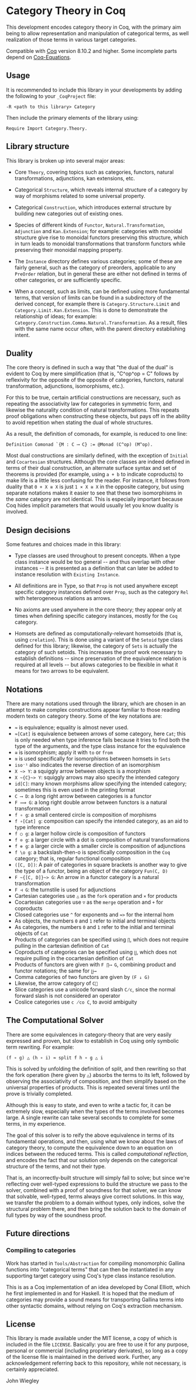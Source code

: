 # Category Theory in Coq

This development encodes category theory in Coq, with the primary aim being to
allow representation and manipulation of categorical terms, as well
realization of those terms in various target categories.

Compatible with [Coq](https://github.com/coq/coq/) version 8.10.2 and higher.
Some incomplete parts depend on [Coq-Equations](https://github.com/mattam82/Coq-Equations).

## Usage

It is recommended to include this library in your developments by adding the
following to your `_CoqProject` file:

    -R <path to this library> Category

Then include the primary elements of the library using:

    Require Import Category.Theory.

## Library structure

This library is broken up into several major areas:

  - Core `Theory`, covering topics such as categories, functors, natural
    transformations, adjunctions, kan extensions, etc.

  - Categorical `Structure`, which reveals internal structure of a category by
    way of morphisms related to some universal property.

  - Categorical `Construction`, which introduces external structure by
    building new categories out of existing ones.

  - Species of different kinds of `Functor`, `Natural.Transformation`,
    `Adjunction` and `Kan.Extension`; for example: categories with monoidal
    structure give rise to monoidal functors preserving this structure, which
    in turn leads to monoidal transformations that transform functors while
    preserving their monoidal mapping property.

  - The `Instance` directory defines various categories; some of these are
    fairly general, such as the category of preorders, applicable to any
    `PreOrder` relation, but in general these are either not defined in terms
    of other categories, or are sufficiently specific.

  - When a concept, such as limits, can be defined using more fundamental
    terms, that version of limits can be found in a subdirectory of the
    derived concept, for example there is `Category.Structure.Limit` and
    `Category.Limit.Kan.Extension`. This is done to demonstrate the
    relationship of ideas; for example:
    `Category.Construction.Comma.Natural.Transformation`. As a result, files
    with the same name occur often, with the parent directory establishing
    intent.

## Duality

The core theory is defined in such a way that "the dual of the dual" is
evident to Coq by mere simplification (that is, "C^op^op = C" follows by
reflexivity for the opposite of the opposite of categories, functors, natural
transformation, adjunctions, isomorphisms, etc.).

For this to be true, certain artificial constructions are necessary, such as
repeating the associativity law for categories in symmetric form, and likewise
the naturality condition of natural transformations. This repeats proof
obligations when constructing these objects, but pays off in the ability to
avoid repetition when stating the dual of whole structures.

As a result, the definition of comonads, for example, is reduced to one line:

    Definition Comonad `{M : C ⟶ C} := @Monad (C^op) (M^op).

Most dual constructions are similarly defined, with the exception of `Initial`
and `Cocartesian` structures. Although the core classes are indeed defined in
terms of their dual construction, an alternate surface syntax and set of
theorems is provided (for example, using `a + b` to indicate coproducts) to
make life is a little less confusing for the reader. For instance, it follows
from duality that `0 + X ≅ X` is just `1 × X ≅ X` in the opposite category,
but using separate notations makes it easier to see that these two
isomorphisms in the *same* category are not identical. This is especially
important because Coq hides implicit parameters that would usually let you
know duality is involved.

## Design decisions

Some features and choices made in this library:

  - Type classes are used throughout to present concepts. When a type class
    instance would be too general -- and thus overlap with other instances --
    it is presented as a definition that can later be added to instance
    resolution with `Existing Instance`.

  - All definitions are in Type, so that `Prop` is not used anywhere except
    specific category instances defined over `Prop`, such as the category
    `Rel` with heterogeneous relations as arrows.

  - No axioms are used anywhere in the core theory; they appear only at times
    when defining specific category instances, mostly for the `Coq` category.

  - Homsets are defined as computationally-relevant homsetoids (that is, using
    `crelation`). This is done using a variant of the `Setoid` type class
    defined for this library; likewise, the category of `Sets` is actually the
    category of such setoids. This increases the proof work necessary to
    establish definitions -- since preservation of the equivalence relation is
    required at all levels -- but allows categories to be flexible in what it
    means for two arrows to be equivalent.

## Notations

There are many notations used through the library, which are chosen in an
attempt to make complex constructions appear familiar to those reading modern
texts on category theory. Some of the key notations are:

 - `≈` is equivalence; equality is almost never used.
 - `≈[Cat]` is equivalence between arrows of some category, here `Cat`; this
   is only needed when type inference fails because it tries to find both the
   type of the arguments, and the type class instance for the equivalence
 - `≅` is isomorphism; apply it with `to` or `from`
 - `≊` is used specifically for isomorphisms between homsets in `Sets`
 - `iso⁻¹` also indicates the reverse direction of an isomorphism
 - `X ~> Y`: a squiggly arrow between objects is a morphism
 - `X ~{C}~> Y`: squiggly arrows may also specify the intended category
 - `id[C]`: many known morphisms allow specifying the intended category;
   sometimes this is even used in the printing format
 - `C ⟶ D`: a long right arrow between categories is a functor
 - `F ⟹ G`: a long right double arrow between functors is a natural
   transformation
 - `f ∘ g`: a small centered circle is composition of morphisms
 - `f ∘[Cat] g`: composition can specify the intended category, as an aid to
   type inference
 - `f ○ g`: a larger hollow circle is composition of functors
 - `f ⊙ g`: a larger circle with a dot is composition of natural
   transformations
 - `f ⊚ g`: a larger circle with a smaller circle is composition of
   adjunctions
 - `f \o g`: a backslash-then-o is specifically composition in the `Coq`
   category; that is, regular functional composition
 - `([C, D])`: A pair of categories in square brackets is another way to give
   the type of a functor, being an object of the category `Fun(C, D)`
 - `F ~{[C, D]}~> G`: An arrow in a functor category is a natural
   transformation
 - `F ⊣ G`: the turnstile is used for adjunctions
 - Cartesian categories use `△` as the `fork` operation and `×` for products
 - Cocartesian categories use `▽` as the `merge` operation and `+` for
   coproducts
 - Closed categories use `^` for exponents and `≈>` for the internal hom
 - As objects, the numbers `0` and `1` refer to initial and terminal objects
 - As categories, the numbers `0` and `1` refer to the initial and terminal
   objects of `Cat`
 - Products of categories can be specified using `∏`, which does not require
   pulling in the cartesian definition of `Cat`
 - Coproducts of categories can be specified using `∐`, which does not require
   pulling in the cocartesian definition of `Cat`
 - Products of functors are given with `F ∏⟶ G`, combining product and functor
   notations; the same for `∐⟶`
 - Comma categories of two functors are given by `(F ↓ G)`
 - Likewise, the arrow category of `C⃗`
 - Slice categories use a unicode forward slash `C̸c`, since the normal forward
   slash is not considered an operator
 - Coslice categories use `c ̸co C`, to avoid ambiguity

## The Computational Solver

There are some equivalences in category-theory that are very easily expressed
and proven, but slow to establish in Coq using only symbolic term rewriting.
For example:

    (f ∘ g) △ (h ∘ i) ≈ split f h ∘ g △ i

This is solved by unfolding the definition of split, and then rewriting so
that the fork operation (here given by `△`) absorbs the terms to its left,
followed by observing the associativity of composition, and then simplify
based on the universal properties of products. This is repeated several times
until the prove is trivially completed.

Although this is easy to state, and even to write a tactic for, it can be
extremely slow, especially when the types of the terms involved becomes large.
A single rewrite can take several seconds to complete for some terms, in my
experience.

The goal of this solver is to reify the above equivalence in terms of its
fundamental operations, and then, using what we know about the laws of
category theory, to compute the equivalence down to an equation on indices
between the reduced terms. This is called *computational reflection*, and
encodes the fact that our solution only depends on the categorical structure
of the terms, and not their type.

That is, an incorrectly-built structure will simply fail to solve; but since
we're reflecting over well-typed expressions to build the structure we pass to
the solver, combined with a proof of soundness for that solver, we can know
that solvable, well-typed, terms always give correct solutions. In this way,
we transfer the problem to a domain without types, only indices, solve the
structural problem there, and then bring the solution back to the domain of
full types by way of the soundness proof.

## Future directions

### Compiling to categories

Work has started in `Tools/Abstraction` for compiling monomorphic Gallina
functions into "categorical terms" that can then be instantiated in any
supporting target category using Coq's type class instance resolution.

This is as a Coq implementation of an idea developed by Conal Elliott, which
he first implemented in and for Haskell. It is hoped that the medium of
categories may provide a sound means for transporting Gallina terms into other
syntactic domains, without relying on Coq's extraction mechanism.

## License

This library is made available under the MIT license, a copy of which is
included in the file `LICENSE`. Basically: you are free to use it for any
purpose, personal or commercial (including proprietary derivates), so long as
a copy of the license file is maintained in the derived work. Further, any
acknowledgement referring back to this repository, while not necessary, is
certainly appreciated.

John Wiegley

